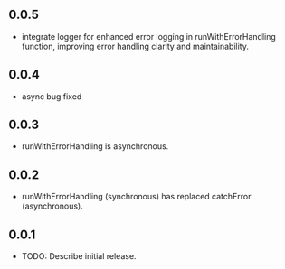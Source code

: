 ## 0.0.5

* integrate logger for enhanced error logging in runWithErrorHandling function, improving error handling clarity and maintainability.

## 0.0.4

* async bug fixed

## 0.0.3

* runWithErrorHandling is asynchronous.

## 0.0.2

* runWithErrorHandling (synchronous) has replaced catchError (asynchronous).

## 0.0.1

* TODO: Describe initial release.
